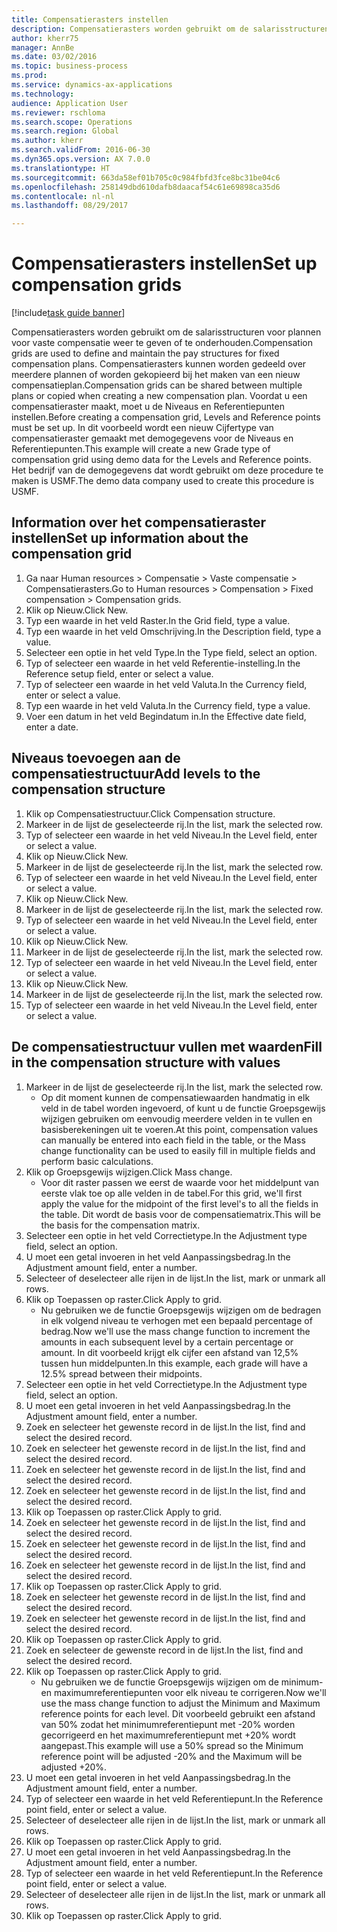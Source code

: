 ```yaml
--- 
title: Compensatierasters instellen
description: Compensatierasters worden gebruikt om de salarisstructuren voor plannen voor vaste compensatie weer te geven of te onderhouden.
author: kherr75
manager: AnnBe
ms.date: 03/02/2016
ms.topic: business-process
ms.prod: 
ms.service: dynamics-ax-applications
ms.technology: 
audience: Application User
ms.reviewer: rschloma
ms.search.scope: Operations
ms.search.region: Global
ms.author: kherr
ms.search.validFrom: 2016-06-30
ms.dyn365.ops.version: AX 7.0.0
ms.translationtype: HT
ms.sourcegitcommit: 663da58ef01b705c0c984fbfd3fce8bc31be04c6
ms.openlocfilehash: 258149dbd610dafb8daacaf54c61e69898ca35d6
ms.contentlocale: nl-nl
ms.lasthandoff: 08/29/2017

---
```

# <a name="set-up-compensation-grids"></a><span data-ttu-id="f17c6-103">Compensatierasters instellen</span><span class="sxs-lookup"><span data-stu-id="f17c6-103">Set up compensation grids</span></span>

[!include[task guide banner](../../includes/task-guide-banner.md)]

<span data-ttu-id="f17c6-104">Compensatierasters worden gebruikt om de salarisstructuren voor plannen voor vaste compensatie weer te geven of te onderhouden.</span><span class="sxs-lookup"><span data-stu-id="f17c6-104">Compensation grids are used to define and maintain the pay structures for fixed compensation plans.</span></span> <span data-ttu-id="f17c6-105">Compensatierasters kunnen worden gedeeld over meerdere plannen of worden gekopieerd bij het maken van een nieuw compensatieplan.</span><span class="sxs-lookup"><span data-stu-id="f17c6-105">Compensation grids can be shared between multiple plans or copied when creating a new compensation plan.</span></span>  <span data-ttu-id="f17c6-106">Voordat u een compensatieraster maakt, moet u de Niveaus en Referentiepunten instellen.</span><span class="sxs-lookup"><span data-stu-id="f17c6-106">Before creating a compensation grid, Levels and Reference points must be set up.</span></span> <span data-ttu-id="f17c6-107">In dit voorbeeld wordt een nieuw Cijfertype van compensatieraster gemaakt met demogegevens voor de Niveaus en Referentiepunten.</span><span class="sxs-lookup"><span data-stu-id="f17c6-107">This example will create a new Grade type of compensation grid using demo data for the Levels and Reference points.</span></span> <span data-ttu-id="f17c6-108">Het bedrijf van de demogegevens dat wordt gebruikt om deze procedure te maken is USMF.</span><span class="sxs-lookup"><span data-stu-id="f17c6-108">The demo data company used to create this procedure is USMF.</span></span>


## <a name="set-up-information-about-the-compensation-grid"></a><span data-ttu-id="f17c6-109">Information over het compensatieraster instellen</span><span class="sxs-lookup"><span data-stu-id="f17c6-109">Set up information about the compensation grid</span></span>
1. <span data-ttu-id="f17c6-110">Ga naar Human resources > Compensatie > Vaste compensatie > Compensatierasters.</span><span class="sxs-lookup"><span data-stu-id="f17c6-110">Go to Human resources > Compensation > Fixed compensation > Compensation grids.</span></span>
2. <span data-ttu-id="f17c6-111">Klik op Nieuw.</span><span class="sxs-lookup"><span data-stu-id="f17c6-111">Click New.</span></span>
3. <span data-ttu-id="f17c6-112">Typ een waarde in het veld Raster.</span><span class="sxs-lookup"><span data-stu-id="f17c6-112">In the Grid field, type a value.</span></span>
4. <span data-ttu-id="f17c6-113">Typ een waarde in het veld Omschrijving.</span><span class="sxs-lookup"><span data-stu-id="f17c6-113">In the Description field, type a value.</span></span>
5. <span data-ttu-id="f17c6-114">Selecteer een optie in het veld Type.</span><span class="sxs-lookup"><span data-stu-id="f17c6-114">In the Type field, select an option.</span></span>
6. <span data-ttu-id="f17c6-115">Typ of selecteer een waarde in het veld Referentie-instelling.</span><span class="sxs-lookup"><span data-stu-id="f17c6-115">In the Reference setup field, enter or select a value.</span></span>
7. <span data-ttu-id="f17c6-116">Typ of selecteer een waarde in het veld Valuta.</span><span class="sxs-lookup"><span data-stu-id="f17c6-116">In the Currency field, enter or select a value.</span></span>
8. <span data-ttu-id="f17c6-117">Typ een waarde in het veld Valuta.</span><span class="sxs-lookup"><span data-stu-id="f17c6-117">In the Currency field, type a value.</span></span>
9. <span data-ttu-id="f17c6-118">Voer een datum in het veld Begindatum in.</span><span class="sxs-lookup"><span data-stu-id="f17c6-118">In the Effective date field, enter a date.</span></span>

## <a name="add-levels-to-the-compensation-structure"></a><span data-ttu-id="f17c6-119">Niveaus toevoegen aan de compensatiestructuur</span><span class="sxs-lookup"><span data-stu-id="f17c6-119">Add levels to the compensation structure</span></span>
1. <span data-ttu-id="f17c6-120">Klik op Compensatiestructuur.</span><span class="sxs-lookup"><span data-stu-id="f17c6-120">Click Compensation structure.</span></span>
2. <span data-ttu-id="f17c6-121">Markeer in de lijst de geselecteerde rij.</span><span class="sxs-lookup"><span data-stu-id="f17c6-121">In the list, mark the selected row.</span></span>
3. <span data-ttu-id="f17c6-122">Typ of selecteer een waarde in het veld Niveau.</span><span class="sxs-lookup"><span data-stu-id="f17c6-122">In the Level field, enter or select a value.</span></span>
4. <span data-ttu-id="f17c6-123">Klik op Nieuw.</span><span class="sxs-lookup"><span data-stu-id="f17c6-123">Click New.</span></span>
5. <span data-ttu-id="f17c6-124">Markeer in de lijst de geselecteerde rij.</span><span class="sxs-lookup"><span data-stu-id="f17c6-124">In the list, mark the selected row.</span></span>
6. <span data-ttu-id="f17c6-125">Typ of selecteer een waarde in het veld Niveau.</span><span class="sxs-lookup"><span data-stu-id="f17c6-125">In the Level field, enter or select a value.</span></span>
7. <span data-ttu-id="f17c6-126">Klik op Nieuw.</span><span class="sxs-lookup"><span data-stu-id="f17c6-126">Click New.</span></span>
8. <span data-ttu-id="f17c6-127">Markeer in de lijst de geselecteerde rij.</span><span class="sxs-lookup"><span data-stu-id="f17c6-127">In the list, mark the selected row.</span></span>
9. <span data-ttu-id="f17c6-128">Typ of selecteer een waarde in het veld Niveau.</span><span class="sxs-lookup"><span data-stu-id="f17c6-128">In the Level field, enter or select a value.</span></span>
10. <span data-ttu-id="f17c6-129">Klik op Nieuw.</span><span class="sxs-lookup"><span data-stu-id="f17c6-129">Click New.</span></span>
11. <span data-ttu-id="f17c6-130">Markeer in de lijst de geselecteerde rij.</span><span class="sxs-lookup"><span data-stu-id="f17c6-130">In the list, mark the selected row.</span></span>
12. <span data-ttu-id="f17c6-131">Typ of selecteer een waarde in het veld Niveau.</span><span class="sxs-lookup"><span data-stu-id="f17c6-131">In the Level field, enter or select a value.</span></span>
13. <span data-ttu-id="f17c6-132">Klik op Nieuw.</span><span class="sxs-lookup"><span data-stu-id="f17c6-132">Click New.</span></span>
14. <span data-ttu-id="f17c6-133">Markeer in de lijst de geselecteerde rij.</span><span class="sxs-lookup"><span data-stu-id="f17c6-133">In the list, mark the selected row.</span></span>
15. <span data-ttu-id="f17c6-134">Typ of selecteer een waarde in het veld Niveau.</span><span class="sxs-lookup"><span data-stu-id="f17c6-134">In the Level field, enter or select a value.</span></span>

## <a name="fill-in-the-compensation-structure-with-values"></a><span data-ttu-id="f17c6-135">De compensatiestructuur vullen met waarden</span><span class="sxs-lookup"><span data-stu-id="f17c6-135">Fill in the compensation structure with values</span></span>
1. <span data-ttu-id="f17c6-136">Markeer in de lijst de geselecteerde rij.</span><span class="sxs-lookup"><span data-stu-id="f17c6-136">In the list, mark the selected row.</span></span>
    * <span data-ttu-id="f17c6-137">Op dit moment kunnen de compensatiewaarden handmatig in elk veld in de tabel worden ingevoerd, of kunt u de functie Groepsgewijs wijzigen gebruiken om eenvoudig meerdere velden in te vullen en basisberekeningen uit te voeren.</span><span class="sxs-lookup"><span data-stu-id="f17c6-137">At this point, compensation values can manually be entered into each field in the table, or the Mass change functionality can be used to easily fill in multiple fields and perform basic calculations.</span></span>  
2. <span data-ttu-id="f17c6-138">Klik op Groepsgewijs wijzigen.</span><span class="sxs-lookup"><span data-stu-id="f17c6-138">Click Mass change.</span></span>
    * <span data-ttu-id="f17c6-139">Voor dit raster passen we eerst de waarde voor het middelpunt van eerste vlak toe op alle velden in de tabel.</span><span class="sxs-lookup"><span data-stu-id="f17c6-139">For this grid, we'll first apply the value for the midpoint of the first level's to all the fields in the table.</span></span> <span data-ttu-id="f17c6-140">Dit wordt de basis voor de compensatiematrix.</span><span class="sxs-lookup"><span data-stu-id="f17c6-140">This will be the basis for the compensation matrix.</span></span>  
3. <span data-ttu-id="f17c6-141">Selecteer een optie in het veld Correctietype.</span><span class="sxs-lookup"><span data-stu-id="f17c6-141">In the Adjustment type field, select an option.</span></span>
4. <span data-ttu-id="f17c6-142">U moet een getal invoeren in het veld Aanpassingsbedrag.</span><span class="sxs-lookup"><span data-stu-id="f17c6-142">In the Adjustment amount field, enter a number.</span></span>
5. <span data-ttu-id="f17c6-143">Selecteer of deselecteer alle rijen in de lijst.</span><span class="sxs-lookup"><span data-stu-id="f17c6-143">In the list, mark or unmark all rows.</span></span>
6. <span data-ttu-id="f17c6-144">Klik op Toepassen op raster.</span><span class="sxs-lookup"><span data-stu-id="f17c6-144">Click Apply to grid.</span></span>
    * <span data-ttu-id="f17c6-145">Nu gebruiken we de functie Groepsgewijs wijzigen om de bedragen in elk volgend niveau te verhogen met een bepaald percentage of bedrag.</span><span class="sxs-lookup"><span data-stu-id="f17c6-145">Now we'll use the mass change function to increment the amounts in each subsequent level by a certain percentage or amount.</span></span> <span data-ttu-id="f17c6-146">In dit voorbeeld krijgt elk cijfer een afstand van 12,5% tussen hun middelpunten.</span><span class="sxs-lookup"><span data-stu-id="f17c6-146">In this example, each grade will have a 12.5% spread between their midpoints.</span></span>  
7. <span data-ttu-id="f17c6-147">Selecteer een optie in het veld Correctietype.</span><span class="sxs-lookup"><span data-stu-id="f17c6-147">In the Adjustment type field, select an option.</span></span>
8. <span data-ttu-id="f17c6-148">U moet een getal invoeren in het veld Aanpassingsbedrag.</span><span class="sxs-lookup"><span data-stu-id="f17c6-148">In the Adjustment amount field, enter a number.</span></span>
9. <span data-ttu-id="f17c6-149">Zoek en selecteer het gewenste record in de lijst.</span><span class="sxs-lookup"><span data-stu-id="f17c6-149">In the list, find and select the desired record.</span></span>
10. <span data-ttu-id="f17c6-150">Zoek en selecteer het gewenste record in de lijst.</span><span class="sxs-lookup"><span data-stu-id="f17c6-150">In the list, find and select the desired record.</span></span>
11. <span data-ttu-id="f17c6-151">Zoek en selecteer het gewenste record in de lijst.</span><span class="sxs-lookup"><span data-stu-id="f17c6-151">In the list, find and select the desired record.</span></span>
12. <span data-ttu-id="f17c6-152">Zoek en selecteer het gewenste record in de lijst.</span><span class="sxs-lookup"><span data-stu-id="f17c6-152">In the list, find and select the desired record.</span></span>
13. <span data-ttu-id="f17c6-153">Klik op Toepassen op raster.</span><span class="sxs-lookup"><span data-stu-id="f17c6-153">Click Apply to grid.</span></span>
14. <span data-ttu-id="f17c6-154">Zoek en selecteer het gewenste record in de lijst.</span><span class="sxs-lookup"><span data-stu-id="f17c6-154">In the list, find and select the desired record.</span></span>
15. <span data-ttu-id="f17c6-155">Zoek en selecteer het gewenste record in de lijst.</span><span class="sxs-lookup"><span data-stu-id="f17c6-155">In the list, find and select the desired record.</span></span>
16. <span data-ttu-id="f17c6-156">Zoek en selecteer het gewenste record in de lijst.</span><span class="sxs-lookup"><span data-stu-id="f17c6-156">In the list, find and select the desired record.</span></span>
17. <span data-ttu-id="f17c6-157">Klik op Toepassen op raster.</span><span class="sxs-lookup"><span data-stu-id="f17c6-157">Click Apply to grid.</span></span>
18. <span data-ttu-id="f17c6-158">Zoek en selecteer het gewenste record in de lijst.</span><span class="sxs-lookup"><span data-stu-id="f17c6-158">In the list, find and select the desired record.</span></span>
19. <span data-ttu-id="f17c6-159">Zoek en selecteer het gewenste record in de lijst.</span><span class="sxs-lookup"><span data-stu-id="f17c6-159">In the list, find and select the desired record.</span></span>
20. <span data-ttu-id="f17c6-160">Klik op Toepassen op raster.</span><span class="sxs-lookup"><span data-stu-id="f17c6-160">Click Apply to grid.</span></span>
21. <span data-ttu-id="f17c6-161">Zoek en selecteer de gewenste record in de lijst.</span><span class="sxs-lookup"><span data-stu-id="f17c6-161">In the list, find and select the desired record.</span></span>
22. <span data-ttu-id="f17c6-162">Klik op Toepassen op raster.</span><span class="sxs-lookup"><span data-stu-id="f17c6-162">Click Apply to grid.</span></span>
    * <span data-ttu-id="f17c6-163">Nu gebruiken we de functie Groepsgewijs wijzigen om de minimum- en maximumreferentiepunten voor elk niveau te corrigeren.</span><span class="sxs-lookup"><span data-stu-id="f17c6-163">Now we'll use the mass change function to adjust the Minimum and Maximum reference points for each level.</span></span> <span data-ttu-id="f17c6-164">Dit voorbeeld gebruikt een afstand van 50% zodat het minimumreferentiepunt met -20% worden gecorrigeerd en het maximumreferentiepunt met +20% wordt aangepast.</span><span class="sxs-lookup"><span data-stu-id="f17c6-164">This example will use a 50% spread so the Minimum reference point will be adjusted -20% and the Maximum will be adjusted +20%.</span></span>  
23. <span data-ttu-id="f17c6-165">U moet een getal invoeren in het veld Aanpassingsbedrag.</span><span class="sxs-lookup"><span data-stu-id="f17c6-165">In the Adjustment amount field, enter a number.</span></span>
24. <span data-ttu-id="f17c6-166">Typ of selecteer een waarde in het veld Referentiepunt.</span><span class="sxs-lookup"><span data-stu-id="f17c6-166">In the Reference point field, enter or select a value.</span></span>
25. <span data-ttu-id="f17c6-167">Selecteer of deselecteer alle rijen in de lijst.</span><span class="sxs-lookup"><span data-stu-id="f17c6-167">In the list, mark or unmark all rows.</span></span>
26. <span data-ttu-id="f17c6-168">Klik op Toepassen op raster.</span><span class="sxs-lookup"><span data-stu-id="f17c6-168">Click Apply to grid.</span></span>
27. <span data-ttu-id="f17c6-169">U moet een getal invoeren in het veld Aanpassingsbedrag.</span><span class="sxs-lookup"><span data-stu-id="f17c6-169">In the Adjustment amount field, enter a number.</span></span>
28. <span data-ttu-id="f17c6-170">Typ of selecteer een waarde in het veld Referentiepunt.</span><span class="sxs-lookup"><span data-stu-id="f17c6-170">In the Reference point field, enter or select a value.</span></span>
29. <span data-ttu-id="f17c6-171">Selecteer of deselecteer alle rijen in de lijst.</span><span class="sxs-lookup"><span data-stu-id="f17c6-171">In the list, mark or unmark all rows.</span></span>
30. <span data-ttu-id="f17c6-172">Klik op Toepassen op raster.</span><span class="sxs-lookup"><span data-stu-id="f17c6-172">Click Apply to grid.</span></span>


